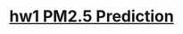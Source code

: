 # [hw1 PM2.5 Prediction](https://drive.google.com/file/d/19MwsdI6yub6QOhs-rYQ8ncoRsW6mXXwO/view?usp=sharing)